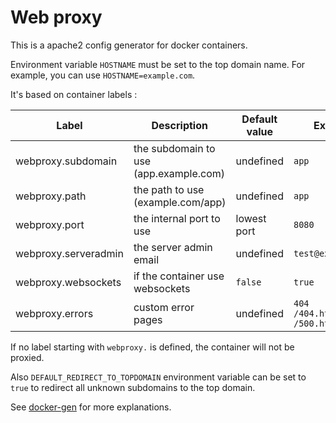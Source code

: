 # Web proxy

This is a apache2 config generator for docker containers.

Environment variable `HOSTNAME` must be set to the top domain name. For example, you can use `HOSTNAME=example.com`.

It's based on container labels :

| Label                | Description                            | Default value | Example                       |
|----------------------|----------------------------------------|---------------|-------------------------------|
| webproxy.subdomain   | the subdomain to use (app.example.com) | undefined     | `app`                         |
| webproxy.path        | the path to use (example.com/app)      | undefined     | `app`                         |
| webproxy.port        | the internal port to use               | lowest port   | `8080`                        |
| webproxy.serveradmin | the server admin email                 | undefined     | `test@example.com`            |
| webproxy.websockets  | if the container use websockets        | `false`       | `true`                        |
| webproxy.errors      | custom error pages                     | undefined     | `404 /404.html,500 /500.html` |

If no label starting with `webproxy.` is defined, the container will not be proxied.

Also `DEFAULT_REDIRECT_TO_TOPDOMAIN` environment variable can be set to `true` to redirect all unknown subdomains to the top domain.

See [docker-gen](https://github.com/nginx-proxy/docker-gen/) for more explanations.